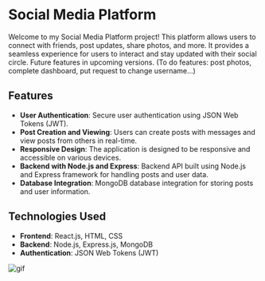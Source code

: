 # Social Media Platform

Welcome to my Social Media Platform project! This platform allows users to connect with friends, post updates, share photos, and more. It provides a seamless experience for users to interact and stay updated with their social circle.
Future features in upcoming versions.
(To do features: post photos, complete dashboard, put request to change username...)

## Features

- **User Authentication**: Secure user authentication using JSON Web Tokens (JWT).
- **Post Creation and Viewing**: Users can create posts with messages and view posts from others in real-time.
- **Responsive Design**: The application is designed to be responsive and accessible on various devices.
- **Backend with Node.js and Express**: Backend API built using Node.js and Express framework for handling posts and user data.
- **Database Integration**: MongoDB database integration for storing posts and user information.

## Technologies Used

- **Frontend**: React.js, HTML, CSS
- **Backend**: Node.js, Express.js, MongoDB
- **Authentication**: JSON Web Tokens (JWT)

![gif](https://github.com/drmcodes/login-register/assets/143167807/17cd8d53-3afc-4afa-8b06-bcd860ccc2ba)

